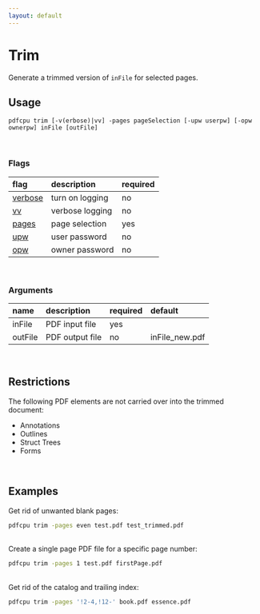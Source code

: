 ```yaml
---
layout: default
---
```


# Trim

Generate a trimmed version of `inFile` for selected pages.

## Usage

```
pdfcpu trim [-v(erbose)|vv] -pages pageSelection [-upw userpw] [-opw ownerpw] inFile [outFile]
```

<br>

### Flags

| flag                             | description     | required
|:---------------------------------|:----------------|:--------
| [verbose](../getting_started.md) | turn on logging | no
| [vv](../getting_started.md)      | verbose logging | no
| [pages](../getting_started/page_selection) | page selection  | yes
| [upw](../getting_started.md)     | user password   | no
| [opw](../getting_started.md)     | owner password  | no

<br>

### Arguments

| name         | description         | required | default
|:-------------|:--------------------|:---------|:-
| inFile       | PDF input file      | yes
| outFile      | PDF output file     | no       | inFile_new.pdf

<br>

## Restrictions

The following PDF elements are not carried over into the trimmed document:

* Annotations
* Outlines
* Struct Trees
* Forms

<br>

## Examples

Get rid of unwanted blank pages:

```sh
pdfcpu trim -pages even test.pdf test_trimmed.pdf
```

<br>
Create a single page PDF file for a specific page number:

```sh
pdfcpu trim -pages 1 test.pdf firstPage.pdf
```

<br>
Get rid of the catalog and trailing index:

```sh
pdfcpu trim -pages '!2-4,!12-' book.pdf essence.pdf
```